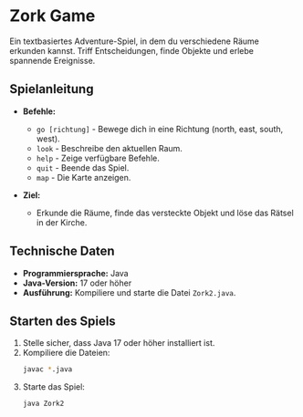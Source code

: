 # Zork Game

Ein textbasiertes Adventure-Spiel, in dem du verschiedene Räume erkunden kannst. Triff Entscheidungen, finde Objekte und erlebe spannende Ereignisse.

## Spielanleitung

- **Befehle:**
  - `go [richtung]` - Bewege dich in eine Richtung (north, east, south, west).
  - `look` - Beschreibe den aktuellen Raum.
  - `help` - Zeige verfügbare Befehle.
  - `quit` - Beende das Spiel.
  - `map`  - Die Karte anzeigen. 

- **Ziel:**
  - Erkunde die Räume, finde das versteckte Objekt und löse das Rätsel in der Kirche.

## Technische Daten

- **Programmiersprache:** Java
- **Java-Version:** 17 oder höher
- **Ausführung:** Kompiliere und starte die Datei `Zork2.java`.

## Starten des Spiels

1. Stelle sicher, dass Java 17 oder höher installiert ist.
2. Kompiliere die Dateien:
   ```bash
   javac *.java
   ```
3. Starte das Spiel:
    ```bash
    java Zork2
    ```
